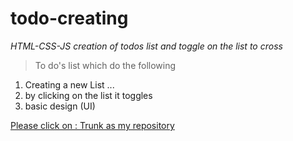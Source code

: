# todo-creating
_HTML-CSS-JS creation of todos list and toggle on the list to cross_

>To do's list which do the following
1. Creating a new List ...
2. by clicking on the list it toggles 
3. basic design (UI)

[Please click on : Trunk as my repository ](https://github.com/Aram-Eli/todo-creating/tree/trunk)
